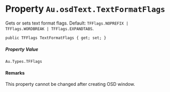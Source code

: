 # Property `Au.osdText.TextFormatFlags`

Gets or sets text format flags. Default: `TFFlags.NOPREFIX | TFFlags.WORDBREAK | TFFlags.EXPANDTABS`.

```
public TFFlags TextFormatFlags { get; set; }
```

##### Property Value

`Au.Types.TFFlags`

#### Remarks

This property cannot be changed after creating OSD window.